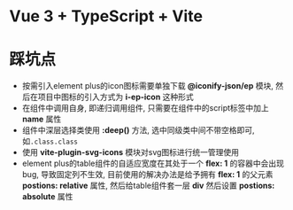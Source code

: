 <!--
 * @Author: TENCENT\v_jnnjieluo v_jnnjieluo@tencent.com
 * @Date: 2024-05-20 11:50:33
 * @LastEditors: TENCENT\v_jnnjieluo v_jnnjieluo@tencent.com
 * @LastEditTime: 2024-07-03 17:14:53
 * @FilePath: \Vue3-ts\README.md
 * @Description: 
-->
# Vue 3 + TypeScript + Vite

# 踩坑点
- 按需引入element plus的icon图标需要单独下载 **@iconify-json/ep** 模块, 然后在项目中图标的引入方式为 **i-ep-icon** 这种形式
- 在组件中调用自身, 即递归调用组件, 只需要在组件中的script标签中加上 **name** 属性
- 组件中深层选择类使用 **:deep()** 方法, 选中同级类中间不带空格即可, 如`.class.class`
- 使用 **vite-plugin-svg-icons** 模块对svg图标进行统一管理使用
- element plus的table组件的自适应宽度在其处于一个 **flex: 1** 的容器中会出现bug, 导致固定列不生效, 目前使用的解决办法是给予拥有 **flex: 1** 的父元素 **postions: relative** 属性, 然后给table组件套一层 **div** 然后设置 **postions: absolute** 属性